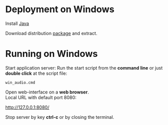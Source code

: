 # Deployment on Windows

Install [Java](https://adoptium.net)

Download distribution [package](https://github.com/Nature40/audiodb/releases) and extract.

# Running on Windows

Start application server: Run the start script from the **command line** or just **double click** at the script file:

```
win_audio.cmd
```

Open web-interface on a **web browser**.  
Local URL with default port 8080:

http://127.0.0.1:8080/

Stop server by key **ctrl-c** or by closing the terminal.